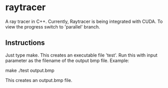 raytracer
=========

A ray tracer in C++. Currently, Raytracer is being integrated with CUDA. To view the progress switch to 'parallel' branch.

Instructions
------------

Just type make. This creates an executable file 'test'.
Run this with input parameter as the filename of the output bmp file.
Example:

make
./test output.bmp

This creates an output.bmp file.

